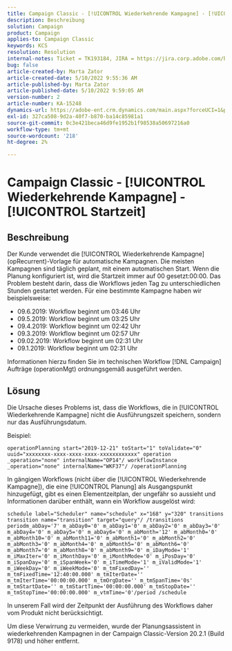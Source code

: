 ```yaml
---
title: Campaign Classic - [!UICONTROL Wiederkehrende Kampagne] - [!UICONTROL Startzeit]
description: Beschreibung
solution: Campaign
product: Campaign
applies-to: Campaign Classic
keywords: KCS
resolution: Resolution
internal-notes: Ticket = TK193184, JIRA = https://jira.corp.adobe.com/browse/NEO-18567
bug: false
article-created-by: Marta Zator
article-created-date: 5/10/2022 9:55:36 AM
article-published-by: Marta Zator
article-published-date: 5/10/2022 9:59:05 AM
version-number: 2
article-number: KA-15248
dynamics-url: https://adobe-ent.crm.dynamics.com/main.aspx?forceUCI=1&pagetype=entityrecord&etn=knowledgearticle&id=c8207854-47d0-ec11-a7b5-00224809c101
exl-id: 327ca508-9d2a-40f7-b870-ba14c85981a1
source-git-commit: 0c3e421beca46d9fe1952b1f98538a50697216a0
workflow-type: tm+mt
source-wordcount: '218'
ht-degree: 2%

---
```


# Campaign Classic - [!UICONTROL Wiederkehrende Kampagne] - [!UICONTROL Startzeit]

## Beschreibung


Der Kunde verwendet die [!UICONTROL Wiederkehrende Kampagne] (opRecurrent)-Vorlage für automatische Kampagnen. Die meisten Kampagnen sind täglich geplant, mit einem automatischen Start. Wenn die Planung konfiguriert ist, wird die Startzeit immer auf 00 gesetzt:00:00. Das Problem besteht darin, dass die Workflows jeden Tag zu unterschiedlichen Stunden gestartet werden.
Für eine bestimmte Kampagne haben wir beispielsweise:

- 09.6.2019: Workflow beginnt um 03:46 Uhr
- 09.5.2019: Workflow beginnt um 03:25 Uhr
- 09.4.2019: Workflow beginnt um 02:42 Uhr
- 09.3.2019: Workflow beginnt um 02:57 Uhr
- 09.02.2019: Workflow beginnt um 02:31 Uhr
- 09.1.2019: Workflow beginnt um 02:31 Uhr


Informationen hierzu finden Sie im technischen Workflow [!DNL Campaign] Aufträge (operationMgt) ordnungsgemäß ausgeführt werden.


## Lösung


Die Ursache dieses Problems ist, dass die Workflows, die in [!UICONTROL Wiederkehrende Kampagne] nicht die Ausführungszeit speichern, sondern nur das Ausführungsdatum.

Beispiel:

`operationPlanning start="2019-12-21" toStart="1" toValidate="0" uuid="xxxxxxxx-xxxx-xxxx-xxxx-xxxxxxxxxxxx" operation _operation="none" internalName="OP14"/ workflowInstance _operation="none" internalName="WKF37"/ /operationPlanning`

In gängigen Workflows (nicht über die [!UICONTROL Wiederkehrende Kampagne]), die eine [!UICONTROL Planung] als Ausgangspunkt hinzugefügt, gibt es einen Elementzeitplan, der ungefähr so aussieht und Informationen darüber enthält, wann ein Workflow ausgelöst wird:

`schedule label="Scheduler" name="schedule" x="168" y="320" transitions transition name="transition" target="query"/ /transitions periodm_abDay='7' m_abDay0='0' m_abDay1='0' m_abDay2='0' m_abDay3='0' m_abDay4='0' m_abDay5='0' m_abDay6='0' m_abMonth='12' m_abMonth0='0' m_abMonth10='0' m_abMonth11='0' m_abMonth1='0' m_abMonth2='0' m_abMonth3='0' m_abMonth4='0' m_abMonth5='0' m_abMonth6='0' m_abMonth7='0' m_abMonth8='0' m_abMonth9='0' m_iDayMode='1' m_iMaxIter='0' m_iMonthDay='0' m_iMonthMode='0' m_iPosDay='0' m_iSpanDay='0' m_iSpanWeek='0' m_iTimeMode='1' m_iValidMode='1' m_iWeekDay='0' m_iWeekMode='0' m_tmFixedDay='' m_tmFixedTime='12:40:00.000' m_tmIterDate='' m_tmIterTime='00:00:00.000' m_tmOrgDate='' m_tmSpanTime='0s' m_tmStartDate='' m_tmStartTime='00:00:00.000' m_tmStopDate='' m_tmStopTime='00:00:00.000' m_vtmTime='0'/period /schedule`

In unserem Fall wird der Zeitpunkt der Ausführung des Workflows daher vom Produkt nicht berücksichtigt.

Um diese Verwirrung zu vermeiden, wurde der Planungsassistent in wiederkehrenden Kampagnen in der Campaign Classic-Version 20.2.1 (Build 9178) und höher entfernt.
